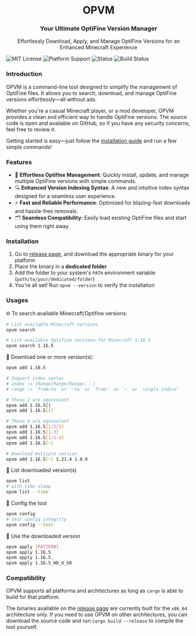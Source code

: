 <center>
    <h1>OPVM</h1>
    <h3>Your Ultimate OptiFine Version Manager</h3>
    <p>Effortlessly Download, Apply, and Manage OptiFine Versions for an Enhanced Minecraft Experience</p>
</center>

![MIT License](https://img.shields.io/badge/License-MIT-blue.svg)
![Platform Support](https://img.shields.io/badge/Platform-Linux%20%7C%20Windows%20%7C%20macOS-blue)
![Status](https://img.shields.io/badge/status-stable-brightgreen)
![Build Status](https://img.shields.io/github/actions/workflow/status/zzzJe/ropvm/build-and-release.yml)

### Introduction

OPVM is a command-line tool designed to simplify the management of OptiFine files. It allows you to search, download, and manage OptiFine versions effortlessly—all without ads.

Whether you're a casual Minecraft player, or a mod developer, OPVM provides a clean and efficient way to handle OptiFine versions. The source code is open and available on GitHub, so if you have any security concerns, feel free to review it.

Getting started is easy—just follow the [installation guide](#installation) and run a few simple commands!

### Features

- 🚀 **Effortless Optifine Management**: Quickly install, update, and manage multiple OptiFine versions with simple commands.
- 🔍 **Enhanced Version Indexing Syntax**: A new and intuitive index syntax designed for a seamless user experience.
- ⚡ **Fast and Reliable Performance**: Optimized for blazing-fast downloads and hassle-free removals.
- 🗂️ **Seamless Compatibility**: Easily load existing OptiFine files and start using them right away.

### Installation

1. Go to [release page](https://github.com/zzzje/ropvm/releases/latest), and download the appropriate binary for your platform
2. Place the binary in a **dedicated folder**
3. Add the folder to your system's `PATH` environment variable (`path/to/your/dedicated/folder`)
4. You're all set! Run `opvm --version` to verify the installation

### Usages

🌐 To search available Minecraft/Optifine versions:
```sh
# List available Minecraft versions
opvm search

# List available Optifine versions for Minecraft 1.16.5
opvm search 1.16.5
```

🔰 Download one or more version(s):
```sh
opvm add 1.16.5

# Support index syntax
# index := [Range/Range/Range/...]
# range := `from~to` or `~to` or `from~` or `~` or `single indice`

# These 2 are equivalent
opvm add 1.16.5[]
opvm add 1.16.5[1]

# These 4 are equivalent
opvm add 1.16.5[1/2/3]
opvm add 1.16.5[1~3]
opvm add 1.16.5[1/2~3]
opvm add 1.16.5[~]

# Download multiple version
opvm add 1.16.5[~] 1.21.4 1.8.9
```

🔷 List downloaded version(s)
```sh
opvm list
# with time stamp
opvm list --time
```
🔨 Config the tool
```sh
opvm config
# test config integrity
opvm config --test
```

🚩 Use the downloaded version
```sh
opvm apply [PATTERN]
opvm apply 1.16.5
opvm apply 1.16.5_
opvm apply 1.16.5_HD_U_G8
```

### Compatibility

OPVM supports all platforms and architectures as long as `cargo` is able to build for that platform.

The binaries available on the [release page](https://github.com/zzzje/ropvm/releases/latest) are currently built for the `x86_64` architecture only. If you need to use OPVM on other architectures, you can download the source code and run `cargo build --release` to compile the tool yourself.
